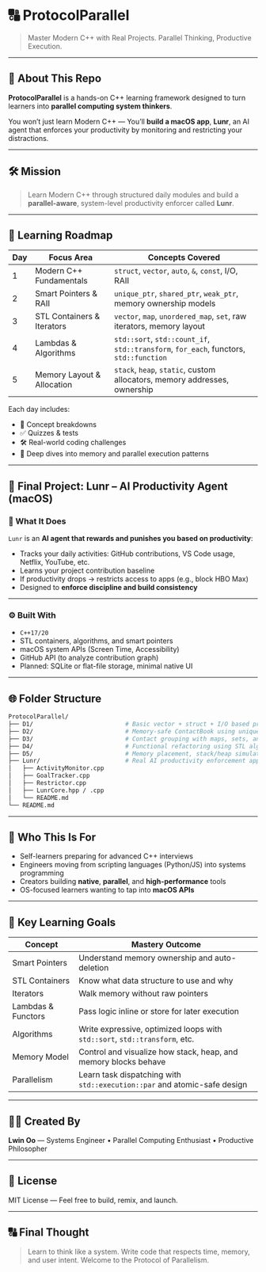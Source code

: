 # 🔠 ProtocolParallel

> Master Modern C++ with Real Projects. Parallel Thinking, Productive Execution.

---

## 🚀 About This Repo

**ProtocolParallel** is a hands-on C++ learning framework designed to turn learners into **parallel computing system thinkers**.

You won’t just learn Modern C++ —
You’ll **build a macOS app**, **Lunr**, an AI agent that enforces your productivity by monitoring and restricting your distractions.

---

## 🛠️ Mission

> Learn Modern C++ through structured daily modules and build a **parallel-aware**, system-level productivity enforcer called **Lunr**.

---

## 🐽 Learning Roadmap

| Day | Focus Area                 | Concepts Covered                                                                      |
| --- | -------------------------- | ------------------------------------------------------------------------------------- |
| 1   | Modern C++ Fundamentals    | `struct`, `vector`, `auto`, `&`, `const`, I/O, RAII                                   |
| 2   | Smart Pointers & RAII      | `unique_ptr`, `shared_ptr`, `weak_ptr`, memory ownership models                       |
| 3   | STL Containers & Iterators | `vector`, `map`, `unordered_map`, `set`, raw iterators, memory layout                 |
| 4   | Lambdas & Algorithms       | `std::sort`, `std::count_if`, `std::transform`, `for_each`, functors, `std::function` |
| 5   | Memory Layout & Allocation | `stack`, `heap`, `static`, custom allocators, memory addresses, ownership             |

Each day includes:

* 📘 Concept breakdowns
* ✅ Quizzes & tests
* 🛠️ Real-world coding challenges
* 🧠 Deep dives into memory and parallel execution patterns

---

## 🔧 Final Project: Lunr – AI Productivity Agent (macOS)

### 🌟 What It Does

`Lunr` is an **AI agent that rewards and punishes you based on productivity**:

* Tracks your daily activities: GitHub contributions, VS Code usage, Netflix, YouTube, etc.
* Learns your project contribution baseline
* If productivity drops → restricts access to apps (e.g., block HBO Max)
* Designed to **enforce discipline and build consistency**

---

### ⚙️ Built With

* `C++17/20`
* STL containers, algorithms, and smart pointers
* macOS system APIs (Screen Time, Accessibility)
* GitHub API (to analyze contribution graph)
* Planned: SQLite or flat-file storage, minimal native UI

---

## 🌐 Folder Structure

```bash
ProtocolParallel/
├── D1/                          # Basic vector + struct + I/O based project
├── D2/                          # Memory-safe ContactBook using unique/shared pointers
├── D3/                          # Contact grouping with maps, sets, and iterator logic
├── D4/                          # Functional refactoring using STL algorithms & lambdas
├── D5/                          # Memory placement, stack/heap simulations
├── Lunr/                        # Real AI productivity enforcement app
│   ├── ActivityMonitor.cpp
│   ├── GoalTracker.cpp
│   ├── Restrictor.cpp
│   ├── LunrCore.hpp / .cpp
│   └── README.md
└── README.md
```

---

## 💫 Who This Is For

* Self-learners preparing for advanced C++ interviews
* Engineers moving from scripting languages (Python/JS) into systems programming
* Creators building **native**, **parallel**, and **high-performance** tools
* OS-focused learners wanting to tap into **macOS APIs**

---

## 🧠 Key Learning Goals

| Concept            | Mastery Outcome                                                            |
| ------------------ | -------------------------------------------------------------------------- |
| Smart Pointers     | Understand memory ownership and auto-deletion                              |
| STL Containers     | Know what data structure to use and why                                    |
| Iterators          | Walk memory without raw pointers                                           |
| Lambdas & Functors | Pass logic inline or store for later execution                             |
| Algorithms         | Write expressive, optimized loops with `std::sort`, `std::transform`, etc. |
| Memory Model       | Control and visualize how stack, heap, and memory blocks behave            |
| Parallelism        | Learn task dispatching with `std::execution::par` and atomic-safe design   |

---

## 👩‍💻 Created By

**Lwin Oo** —
Systems Engineer • Parallel Computing Enthusiast • Productive Philosopher

---

## 🔖 License

MIT License — Feel free to build, remix, and launch.

---

## 🔠 Final Thought

> Learn to think like a system.
> Write code that respects time, memory, and user intent.
> Welcome to the Protocol of Parallelism.

